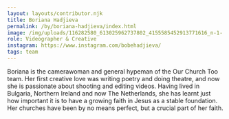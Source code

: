 ```yaml
---
layout: layouts/contributor.njk
title: Boriana Hadjieva
permalink: /by/boriana-hadjieva/index.html
image: /img/uploads/116282580_613025962737802_4155585452913771616_n-1-.jpg
role: Videographer & Creative
instagram: https://www.instagram.com/bobehadjieva/
tags: team
---
```

Boriana is the camerawoman and general hypeman of the Our Church Too team. Her first creative love was writing poetry and doing theatre, and now she is passionate about shooting and editing videos. Having lived in Bulgaria, Northern Ireland and now The Netherlands, she has learnt just how important it is to have a growing faith in Jesus as a stable foundation. Her churches have been by no means perfect, but a crucial part of her faith.